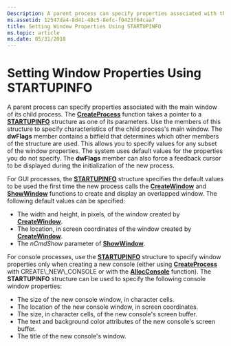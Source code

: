 ```yaml
---
Description: A parent process can specify properties associated with the main window of its child process.
ms.assetid: 12547da4-8d41-48c5-8efc-f0423f64caa7
title: Setting Window Properties Using STARTUPINFO
ms.topic: article
ms.date: 05/31/2018
---
```


# Setting Window Properties Using STARTUPINFO

A parent process can specify properties associated with the main window of its child process. The [**CreateProcess**](https://msdn.microsoft.com/en-us/library/ms682425(v=VS.85).aspx) function takes a pointer to a [**STARTUPINFO**](https://msdn.microsoft.com/en-us/library/ms686331(v=VS.85).aspx) structure as one of its parameters. Use the members of this structure to specify characteristics of the child process's main window. The **dwFlags** member contains a bitfield that determines which other members of the structure are used. This allows you to specify values for any subset of the window properties. The system uses default values for the properties you do not specify. The **dwFlags** member can also force a feedback cursor to be displayed during the initialization of the new process.

For GUI processes, the [**STARTUPINFO**](https://msdn.microsoft.com/en-us/library/ms686331(v=VS.85).aspx) structure specifies the default values to be used the first time the new process calls the [**CreateWindow**](https://msdn.microsoft.com/library/ms632679(v=VS.85).aspx) and [**ShowWindow**](https://msdn.microsoft.com/library/ms633548(v=VS.85).aspx) functions to create and display an overlapped window. The following default values can be specified:

-   The width and height, in pixels, of the window created by [**CreateWindow**](https://msdn.microsoft.com/library/ms632679(v=VS.85).aspx).
-   The location, in screen coordinates of the window created by [**CreateWindow**](https://msdn.microsoft.com/library/ms632679(v=VS.85).aspx).
-   The *nCmdShow* parameter of [**ShowWindow**](https://msdn.microsoft.com/library/ms633548(v=VS.85).aspx).

For console processes, use the [**STARTUPINFO**](https://msdn.microsoft.com/en-us/library/ms686331(v=VS.85).aspx) structure to specify window properties only when creating a new console (either using [**CreateProcess**](https://msdn.microsoft.com/en-us/library/ms682425(v=VS.85).aspx) with CREATE\_NEW\_CONSOLE or with the [**AllocConsole**](https://msdn.microsoft.com/library/ms681944(v=VS.85).aspx) function). The **STARTUPINFO** structure can be used to specify the following console window properties:

-   The size of the new console window, in character cells.
-   The location of the new console window, in screen coordinates.
-   The size, in character cells, of the new console's screen buffer.
-   The text and background color attributes of the new console's screen buffer.
-   The title of the new console's window.

 

 



